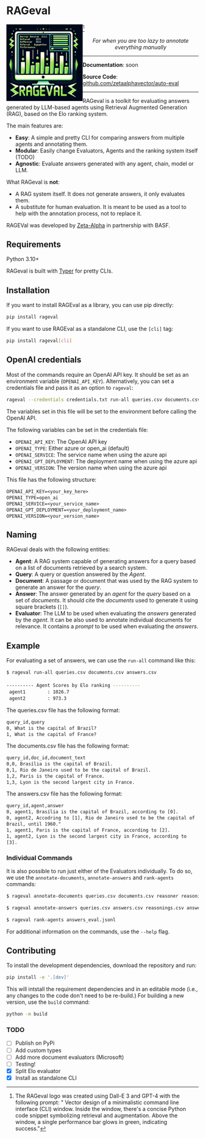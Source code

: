 # RAGeval


<img  align="left" src="RAGEval_logo_DallE.png" width="200">[^1]
<p  align="center" ><em> For when you are too lazy to annotate everything manually</em></p>


---

**Documentation**: soon

**Source Code**: [github.com/zetaalphavector/auto-eval](github.com/zetaalphavector/auto-eval)

---

RAGeval is a toolkit for evaluating answers generated by LLM-based agents using Retrieval Augmented Generation (RAG), based on the Elo ranking system.


The main features are:

- **Easy**: A simple and pretty CLI for comparing answers from multiple agents and annotating them.
- **Modular**: Easily change Evaluators, Agents and the ranking system itself (TODO)
- **Agnostic**: Evaluate answers generated with any agent, chain, model or LLM.

What RAGeval is **not**:

- A RAG system itself. It does not generate answers, it only evaluates them.
- A substitute for human evaluation. It is meant to be used as a tool to help with the annotation process, not to replace it.

RAGEVal was developed by [Zeta-Alpha](https://zeta-alpha.com) in partnership with BASF.

## Requirements

Python 3.10+

RAGeval is built with [Typer](https://github.com/tiangolo/typer) for pretty CLIs.

## Installation

If you want to install RAGEval as a library, you can use pip directly:
```bash
pip install rageval
```

If you want to use RAGEval as a standalone CLI, use the `[cli]` tag:

```bash
pip install rageval[cli]
```

## OpenAI credentials
Most of the commands require an OpenAI API key. It should be set as an environment variable (`OPENAI_API_KEY`). Alternatively, you can set a credentials file and pass it as an option to `rageval`:

```bash
rageval --credentials credentials.txt run-all queries.csv documents.csv answers.csv
```
The variables set in this file will be set to the environment before calling the OpenAI API.

The following variables can be set in the credentials file:
- `OPENAI_API_KEY`: The OpenAI API key
- `OPENAI_TYPE`: Either azure or open_ai (default)
- `OPENAI_SERVICE`: The service name when using the azure api
- `OPENAI_GPT_DEPLOYMENT`: The deployment name when using the azure api
- `OPENAI_VERSION`: The version name when using the azure api

This file has the following structure:

```
OPENAI_API_KEY=<your_key_here>
OPENAI_TYPE=open_ai
OPENAI_SERVICE=<your_service_name>
OPENAI_GPT_DEPLOYMENT=<your_deployment_name>
OPENAI_VERSION=<your_version_name>
```


## Naming

RAGeval deals with the following entities:

- **Agent**: A RAG system capable of generating answers for a query based on a list of documents retrieved by a search system.
- **Query**: A query or question answered by the *Agent*.
- **Document**: A passage or document that was used by the RAG system to generate an answer for the *query*.
- **Answer**: The answer generated by an *agent* for the *query* based on a set of *documents*. It should cite the *documents* used to generate it using square brackets (`[]`).
- **Evaluator**: The LLM to be used when evaluating the *answers* generated by the *agent*. It can be also used to annotate individual documents for relevance. It contains a *prompt* to be used when evaluating the *answers*.

## Example

For evaluating a set of answers, we can use the `run-all` command like this:
```bash
$ rageval run-all queries.csv documents.csv answers.csv

---------- Agent Scores by Elo ranking ----------
 agent1        : 1026.7
 agent2        : 973.3
```

The queries.csv file has the following format:
```csv
query_id,query
0, What is the capital of Brazil?
1, What is the capital of France?
```
The documents.csv file has the following format:
```csv
query_id,doc_id,document_text
0,0, Brasília is the capital of Brazil.
0,1, Rio de Janeiro used to be the capital of Brazil.
1,2, Paris is the capital of France.
1,3, Lyon is the second largest city in France.
```

The answers.csv file has the following format:
```csv
query_id,agent,answer
0, agent1, Brasília is the capital of Brazil, according to [0].
0, agent2, Accodring to [1], Rio de Janeiro used to be the capital of Brazil, until 1960."
1, agent1, Paris is the capital of France, according to [2].
1, agent2, Lyon is the second largest city in France, according to [3].
```


### Individual Commands
It is also possible to run just either of the Evaluators individually. To do so, we use the `annotate-documents`, `annotate-answers` and `rank-agents` commands:

```bash
$ rageval annotate-documents queries.csv documents.csv reasoner reasonings.csv 
```

```bash
$ rageval annotate-answers queries.csv answers.csv reasonings.csv answers_eval.jsonl
```

```bash
$ rageval rank-agents answers_eval.jsonl 
```

For additional information on the commands, use the `--help` flag.

## Contributing

To install the development dependencies, download the repository and run:
```bash
pip install -e '.[dev]'
```
This will intstall the requirement dependencies and in an editable mode (i.e., any changes to the code don't need to be re-build.)
For building a new version, use the `build` command:
```bash
python -m build
```

### TODO
- [ ] Publish on PyPi
- [ ] Add custom types
- [ ] Add more document evaluators (Microsoft)
- [ ] Testing!
- [x] Split Elo evaluator
- [x] Install as standalone CLI

[^1]: The RAGeval logo was created using Dall-E 3 and GPT-4 with the following prompt: " Vector design of a minimalistic command line interface (CLI) window. Inside the window, there's a concise Python code snippet symbolizing retrieval and augmentation. Above the window, a single performance bar glows in green, indicating success."
